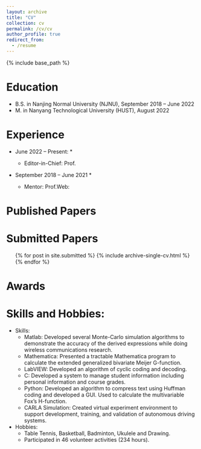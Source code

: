 ```yaml
---
layout: archive
title: "CV"
collection: cv
permalink: /cv/cv
author_profile: true
redirect_from:
  - /resume
---
```


{% include base_path %}

Education
======
* B.S. in Nanjing Normal University (NJNU), September 2018 – June 2022
* M. in Nanyang Technological University (HUST), August 2022

Experience
======
* June 2022 – Present:
  * 
  * Editor-in-Chief: Prof.

* September 2018 – June 2021
  * 
  * Mentor: Prof.Web: 


Published Papers
======



Submitted Papers
======
  <ul>{% for post in site.submitted %}
    {% include archive-single-cv.html %}
  {% endfor %}</ul>

Awards
======



Skills and Hobbies:
======
* Skills:
	* Matlab: Developed several Monte-Carlo simulation algorithms to demonstrate the accuracy of the derived expressions while doing wireless communications research.
	* Mathematica: Presented a tractable Mathematica program to calculate the extended generalized bivariate Meijer G-function.
	* LabVIEW: Developed an algorithm of cyclic coding and decoding.
	* C: Developed a system to manage student information including personal information and course grades.
	* Python: Developed an algorithm to compress text using Huffman coding and developed a GUI. Used to calculate the multivariable Fox’s H-function.
	* CARLA Simulation: Created virtual experiment environment to support development, training, and validation of autonomous driving systems.
* Hobbies:
	* Table Tennis, Basketball, Badminton, Ukulele and Drawing.
	* Participated in 46 volunteer activities (234 hours).

